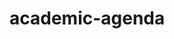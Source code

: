# academic-agenda
<!-- Es importante que el Readme sea más explicativo del proyecto que hicieron-->

